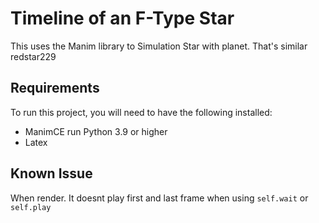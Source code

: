 # Timeline of an F-Type Star

This uses the Manim library to Simulation Star with planet. That's similar redstar229

## Requirements

To run this project, you will need to have the following installed:

- ManimCE run Python 3.9 or higher
- Latex

## Known Issue
When render. It doesnt play first and last frame when using `self.wait` or `self.play`
